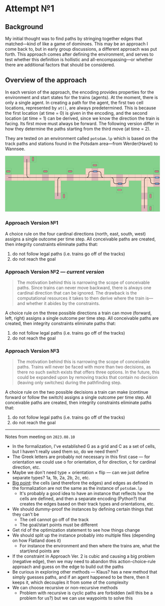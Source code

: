 # Attempt №1

## Background
My initial thought was to find paths by stringing together edges that matched—kind of like a game of dominoes.  This may be an approach I come back to, but in early group discussions, a different approach was put forth.  This approach comes after defining the environment, and serves to test whether this definition is hollistic and all-encompassing—or whether there are additional factors that should be considered.

## Overview of the approach
In each version of the approach, the encoding provides properties for the environment and start states for the trains (agents).  At the moment, there is only a single agent.  In creating a path for the agent, the first two cell locations, represented by `at()`, are always predetermined.  This is because the first location (at time = 0) is given in the encoding, and the second location (at time = 1) can be derived, since we know the direction the train is facing.  Its first move must always be forward.  The following version differ in how they determine the paths starting from the third move (at time = 2).

They are tested on an environment called `potsdam.lp` which is based on the track paths and stations found in the Potsdam area—from Werder(Havel) to Wannsee.

![Potsdam environment](potsdam.png)

### Approach Version №1
A choice rule on the four cardinal directions (north, east, south, west) assigns a single outcome per time step.  All conceivable paths are created, then integrity constraints eliminate paths that:
1. do not follow legal paths (i.e. trains go off of the tracks)
2. do not reach the goal 

### Approach Version №2 — *current version*
> The motivation behind this is narrowing the scope of conceivable paths.  Since trains can never move backward, there is always one cardinal direction that can be ignored.  The drawback is the computational resources it takes to then derive where the train is—and whether it abides by the constraints.

A choice rule on the three possible directions a train can move (forward, left, right) assigns a single outcome per time step.  All conceivable paths are created, then integrity constraints eliminate paths that:
1. do not follow legal paths (i.e. trains go off of the tracks)
2. do not reach the goal 



### Approach Version №3
> The motivation behind this is narrowing the scope of conceivable paths.  Trains will never be faced with more than two decisions, as there no such switch exists that offers three options.  In the future, this could be expanded upon by removing tracks that contain no decision (leaving only switches) during the pathfinding step.

A choice rule on the two possible decisions a train can make (continue forward or follow the switch) assigns a single outcome per time step.  All conceivable paths are created, then integrity constraints eliminate paths that:
1. do not follow legal paths (i.e. trains go off of the tracks)
2. do not reach the goal 

---

Notes from meeting on `2023.08.10`

* In the formalization, I've established G as a grid and C as a set of cells, but I haven't really used them so, do we need them?
* The Greek letters are probably not necessary in this first case — for orientation we could use o for orientation, d for direction, c for cardinal direction, etc.
* Maybe we don't need type × orientation × flip — can we just define separate types? 1a, 1b, 2a, 2b, 2c, etc.
* <u>Big point</u>: the cells (and therefore the edges) and edges as defined in the formalization are not the same as the instance of `potsdam.lp`
  * It's probably a good idea to have an instance that reflects how the cells are defined, and then a separate encoding (Python?) that creates the edges based on their track types and orientations, etc.
* We should dummy-proof the instances by defining certain things that they can't be
  * The cell cannot go off of the track
  * The goal/start points must be different
* Get rid of the optimization statement to see how things change
* We should split up the instance probably into multiple files (depending on how Flatland does it)
  * For instance the environment and then where the trains are, what the start/end points are
* If the constraint in Approach Ver. 2 is cubic and causing a big problem (negative edge), then we may need to abandon this action-choice-rule approach and guess on the edge to build out the paths
* Be curious in exploring other methods — Klaus? has a new method that simply guesses paths, and if an agent happened to be there, then it keeps it, which decouples it from some of the complexity
* We can choose recursive or non-recursive methods
  * Problem with recursive is cyclic paths are forbidden (will this be a problem for us?) but we can use waypoints to solve this
